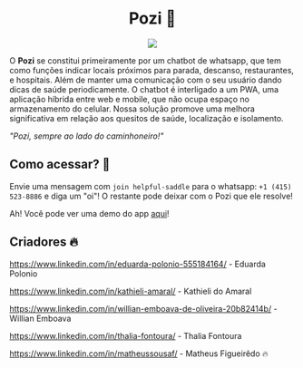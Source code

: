 <div style="text-align:center">
<h1>Pozi 🚚</h1>
<img src="https://im4.ezgif.com/tmp/ezgif-4-4e50ed2f06ca.gif" />
</div>

O **Pozi** se constitui primeiramente por um chatbot de whatsapp, que tem como funções indicar locais próximos para parada, descanso, restaurantes, e hospitais. Além de manter uma comunicação com o seu usuário dando dicas de saúde periodicamente. O chatbot é interligado a um PWA, uma aplicação híbrida entre web e mobile, que não ocupa espaço no armazenamento do celular. Nossa solução promove uma melhora significativa em relação aos quesitos de saúde, localização e isolamento.

_"Pozi, sempre ao lado do caminhoneiro!"_

## Como acessar? :tada:

Envie uma mensagem com `join helpful-saddle` para o whatsapp: `+1 (415) 523-8886` e diga um "oi"! O restante pode deixar com o Pozi que ele resolve!

Ah! Você pode ver uma demo do app [aqui](https://5ee6d89f82cf240009399344--vigilant-kare-31d506.netlify.app/)!

## Criadores :fire:

https://www.linkedin.com/in/eduarda-polonio-555184164/ - Eduarda Polonio

https://www.linkedin.com/in/kathieli-amaral/ - Kathieli do Amaral

https://www.linkedin.com/in/willian-emboava-de-oliveira-20b82414b/ - Willian Emboava

https://www.linkedin.com/in/thalia-fontoura/ - Thalia Fontoura

https://www.linkedin.com/in/matheussousaf/ - Matheus Figueirêdo :fire: